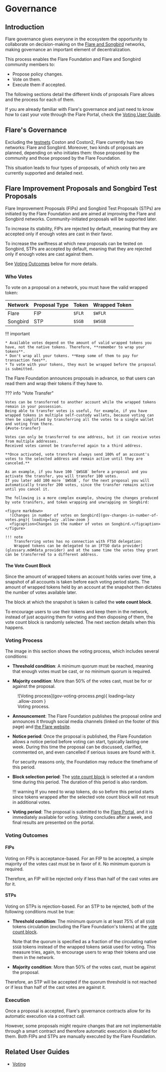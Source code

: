 # Governance

## Introduction

Flare governance gives everyone in the ecosystem the opportunity to collaborate on decision-making on the [Flare and Songbird](network-configs.md) networks, making governance an important element of decentralization.

This process enables the Flare Foundation and Flare and Songbird community members to:

* Propose policy changes.
* Vote on them.
* Execute them if accepted.

The following sections detail the different kinds of proposals Flare allows and the process for each of them.

If you are already familiar with Flare's governance and just need to know how to cast your vote through the Flare Portal, check the [Voting User Guide](../user/governance/voting.md).

## Flare's Governance

Excluding the [testnets](glossary.md#test_network) Coston and Coston2, Flare currently has two networks: Flare and Songbird.
Moreover, two kinds of proposals are planned, depending on who initiates them: those proposed by the community and those proposed by the Flare Foundation.

This situation leads to four types of proposals, of which only two are currently supported and detailed next.

## Flare Improvement Proposals and Songbird Test Proposals

Flare Improvement Proposals (FIPs) and Songbird Test Proposals (STPs) are initiated by the Flare Foundation and are aimed at improving the Flare and Songbird networks.
Community-initiated proposals will be supported later.

To increase its stability, FIPs are rejected by default, meaning that they are accepted only if enough votes are cast in their favor.

To increase the swiftness at which new proposals can be tested on Songbird, STPs are accepted by default, meaning that they are rejected only if enough votes are cast against them.

See [Voting Outcomes](#voting-outcomes) below for more details.

### Who Votes

To vote on a proposal on a network, you must have the valid wrapped token:

| Network  | Proposal Type | Token  | Wrapped Token |
| -------- | ------------- | ------ | ------------- |
| Flare    | FIP           | `$FLR` | `$WFLR`       |
| Songbird | STP           | `$SGB` | `$WSGB`       |

!!! important

    * Available votes depend on the amount of valid wrapped tokens you have, not the native tokens. Therefore, **remember to wrap your tokens**.
    * Don't wrap all your tokens. **Keep some of them to pay for transaction fees**.
    * To vote with your tokens, they must be wrapped before the proposal is submitted.

The Flare Foundation announces proposals in advance, so that users can read them and wrap their tokens if they have to.

??? info "Vote Transfer"

    Votes can be transferred to another account while the wrapped tokens remain in your possession.
    Being able to transfer votes is useful, for example, if you have wrapped tokens in multiple self-custody wallets, because voting can then be simplified by transferring all the votes to a single wallet and voting from there.
    {#vote-transfer}

    Votes can only be transferred to one address, but it can receive votes from multiple addresses.
    Received votes cannot be transferred again to a third address.

    **Once activated, vote transfers always send 100% of an account's votes to the selected address and remain active until they are canceled.**

    As an example, if you have 100 `$WSGB` before a proposal and you activate the transfer, you will transfer 100 votes.
    If you later add 100 more `$WSGB`, for the next proposal you will automatically transfer 200 votes, since the transfer remains active until you cancel it.

    The following is a more complex example, showing the changes produced by vote transfers, and token wrapping and unwrapping on Songbird:

    <figure markdown>
      ![Changes in number of votes on Songbird](gov-changes-in-number-of-votes.png){ loading=lazy .allow-zoom }
      <figcaption>Changes in the number of votes on Songbird.</figcaption>
    </figure>

    !!! note
        Transferring votes has no connection with FTSO delegation:
        Wrapped tokens can be delegated to an [FTSO data provider](glossary.md#data_provider) and at the same time the votes they grant can be transferred to a different address.

#### The Vote Count Block

Since the amount of wrapped tokens an account holds varies over time, a snapshot of all accounts is taken before each voting period starts.
The amount of wrapped tokens held by an account at the snapshot then dictates the number of votes available later.

The block at which the snapshot is taken is called the **vote count block**.

To encourage users to use their tokens and keep them in the network, instead of just acquiring them for voting and then disposing of them, the vote count block is randomly selected.
The next section details when this happens.

### Voting Process

The image in this section shows the voting process, which includes several conditions:

* **Threshold condition**: A minimum quorum must be reached, meaning that enough votes must be cast, or no minimum quorum is required.

* **Majority condition**: More than 50% of the votes cast, must be for or against the proposal.

<figure markdown>
  ![Voting process](gov-voting-process.png){ loading=lazy .allow-zoom }
  <figcaption>Voting process.</figcaption>
</figure>

* **Announcement**: The Flare Foundation publishes the proposal online and announces it through social media channels (linked on the footer of this page) and [the Flare website](https://flare.network).

* **Notice period**: Once the proposal is published, the Flare Foundation allows a notice period before voting can start, typically lasting one week.
    During this time the proposal can be discussed, clarified, commented on, and even cancelled if serious issues are found with it.

    For security reasons only, the Foundation may reduce the timeframe of this period.

* **Block selection period**: The [vote count block](#the-vote-count-block) is selected at a random time during this period.
    The duration of this period is also random.

    !!! warning
        If you need to wrap tokens, do so before this period starts since tokens wrapped after the selected vote count block will not result in additional votes.

* **Voting period**: The proposal is submitted to the [Flare Portal](https://portal.flare.network), and it is immediately available for voting.
    Voting concludes after a week, and final results are presented on the portal.

### Voting Outcomes

#### FIPs

Voting on FIPs is acceptance-based.
For an FIP to be accepted, a simple majority of the votes cast must be in favor of it.
No minimum quorum is required.

Therefore, an FIP will be rejected only if less than half of the cast votes are for it.

#### STPs

Voting on STPs is rejection-based.
For an STP to be rejected, both of the following conditions must be true:

* **Threshold condition**: The minimum quorum is at least 75% of all `$SGB` tokens circulation (excluding the Flare Foundation's tokens) at the [vote count block](#the-vote-count-block).

    Note that the quorum is specified as a fraction of the circulating native `$SGB` tokens instead of the wrapped tokens `$WSGB` used for voting.
    This measure tries, again, to encourage users to wrap their tokens and use them in the network.

* **Majority condition**: More than 50% of the votes cast, must be against the proposal.

Therefore, an STP will be accepted if the quorum threshold is not reached or if less than half of the cast votes are against it.

### Execution

Once a proposal is accepted, Flare's governance contracts allow for its automatic execution via a contract call.

However, some proposals might require changes that are not implementable through a smart contract and therefore automatic execution is disabled for them.
Both FIPs and STPs are manually executed by the Flare Foundation.

## Related User Guides

* [Voting](../user/governance/voting.md)

